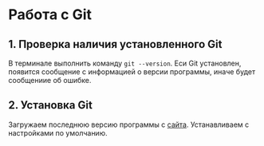 # Работа с Git
## 1. Проверка наличия установленного Git
В терминале выполнить команду ` git --version `. Еси Git установлен, появится сообщение с информацией о версии программы, иначе будет сообщениие об ошибке. 

## 2. Установка Git
Загружаем последнюю версию программы с [сайта](https://git-scm.com/downloads). Устанавливаем с настройками по умолчанию.